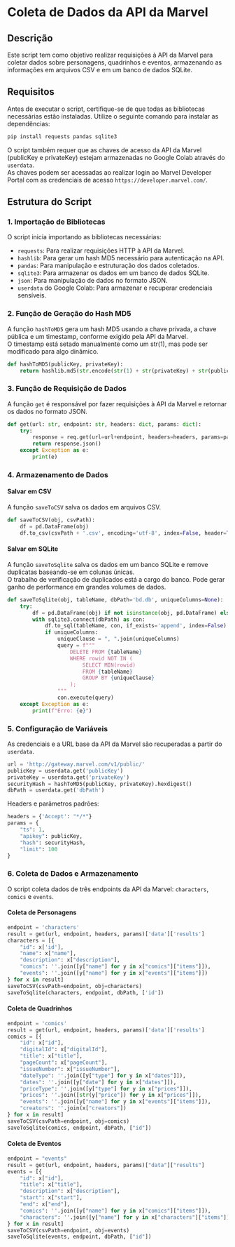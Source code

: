 # Coleta de Dados da API da Marvel

## Descrição
Este script tem como objetivo realizar requisições à API da Marvel para coletar dados sobre personagens, quadrinhos e eventos, armazenando as informações em arquivos CSV e em um banco de dados SQLite.

## Requisitos
Antes de executar o script, certifique-se de que todas as bibliotecas necessárias estão instaladas. Utilize o seguinte comando para instalar as dependências:

```bash
pip install requests pandas sqlite3
```

O script também requer que as chaves de acesso da API da Marvel (publicKey e privateKey) estejam armazenadas no Google Colab através do `userdata`.  
As chaves podem ser acessadas ao realizar login ao Marvel Developer Portal com as credenciais de acesso `https://developer.marvel.com/`.

## Estrutura do Script
### 1. Importação de Bibliotecas
O script inicia importando as bibliotecas necessárias:
- `requests`: Para realizar requisições HTTP à API da Marvel.
- `hashlib`: Para gerar um hash MD5 necessário para autenticação na API.
- `pandas`: Para manipulação e estruturação dos dados coletados.
- `sqlite3`: Para armazenar os dados em um banco de dados SQLite.
- `json`: Para manipulação de dados no formato JSON.
- `userdata` do Google Colab: Para armazenar e recuperar credenciais sensíveis.

### 2. Função de Geração do Hash MD5
A função `hashToMD5` gera um hash MD5 usando a chave privada, a chave pública e um timestamp, conforme exigido pela API da Marvel.  
O timestamp está setado manualmente como um str(1), mas pode ser modificado para algo dinâmico.

```python
def hashToMD5(publicKey, privateKey):
    return hashlib.md5(str.encode(str(1) + str(privateKey) + str(publicKey)))
```

### 3. Função de Requisição de Dados
A função `get` é responsável por fazer requisições à API da Marvel e retornar os dados no formato JSON.

```python
def get(url: str, endpoint: str, headers: dict, params: dict):
    try:
        response = req.get(url=url+endpoint, headers=headers, params=params)
        return response.json()
    except Exception as e:
        print(e)
```

### 4. Armazenamento de Dados
#### Salvar em CSV
A função `saveToCSV` salva os dados em arquivos CSV.

```python
def saveToCSV(obj, csvPath):
    df = pd.DataFrame(obj)
    df.to_csv(csvPath + '.csv', encoding='utf-8', index=False, header=True)
```

#### Salvar em SQLite
A função `saveToSqlite` salva os dados em um banco SQLite e remove duplicatas baseando-se em colunas únicas.  
O trabalho de verificação de duplicados está a cargo do banco. Pode gerar ganho de performance em grandes volumes de dados.
```python
def saveToSqlite(obj, tableName, dbPath='bd.db', uniqueColumns=None):
    try:
        df = pd.DataFrame(obj) if not isinstance(obj, pd.DataFrame) else obj
        with sqlite3.connect(dbPath) as con:
            df.to_sql(tableName, con, if_exists='append', index=False)
            if uniqueColumns:
                uniqueClause = ", ".join(uniqueColumns)
                query = f"""
                    DELETE FROM {tableName}
                    WHERE rowid NOT IN (
                        SELECT MIN(rowid)
                        FROM {tableName}
                        GROUP BY {uniqueClause}
                    );
                """
                con.execute(query)
    except Exception as e:
        print(f"Erro: {e}")
```

### 5. Configuração de Variáveis
As credenciais e a URL base da API da Marvel são recuperadas a partir do `userdata`.

```python
url = 'http://gateway.marvel.com/v1/public/'
publicKey = userdata.get('publicKey')
privateKey = userdata.get('privateKey')
securityHash = hashToMD5(publicKey, privateKey).hexdigest()
dbPath = userdata.get('dbPath')
```

Headers e parâmetros padrões:

```python
headers = {'Accept': "*/*"}
params = {
    "ts": 1,
    "apikey": publicKey,
    "hash": securityHash,
    "limit": 100
}
```

### 6. Coleta de Dados e Armazenamento
O script coleta dados de três endpoints da API da Marvel: `characters`, `comics` e `events`.

#### Coleta de Personagens

```python
endpoint = 'characters'
result = get(url, endpoint, headers, params)['data']['results']
characters = [{
    "id": x['id'],
    "name": x["name"],
    "description": x["description"],
    "comics": ''.join([y["name"] for y in x["comics"]["items"]]),
    "events": ''.join([y["name"] for y in x["events"]["items"]])
} for x in result]
saveToCSV(csvPath=endpoint, obj=characters)
saveToSqlite(characters, endpoint, dbPath, ['id'])
```

#### Coleta de Quadrinhos

```python
endpoint = 'comics'
result = get(url, endpoint, headers, params)['data']['results']
comics = [{
    "id": x["id"],
    "digitalId": x["digitalId"],
    "title": x["title"],
    "pageCount": x["pageCount"],
    "issueNumber": x["issueNumber"],
    "dateType": ''.join([y["type"] for y in x["dates"]]),
    "dates": ''.join([y["date"] for y in x["dates"]]),
    "priceType": ''.join([y["type"] for y in x["prices"]]),
    "prices": ''.join([str(y["price"]) for y in x["prices"]]),
    "events": ''.join([y["name"] for y in x["events"]["items"]]),
    "creators": ''.join(x["creators"])
} for x in result]
saveToCSV(csvPath=endpoint, obj=comics)
saveToSqlite(comics, endpoint, dbPath, ["id"])
```

#### Coleta de Eventos

```python
endpoint = "events"
result = get(url, endpoint, headers, params)["data"]["results"]
events = [{
    "id": x["id"],
    "title": x["title"],
    "description": x["description"],
    "start": x["start"],
    "end": x["end"],
    "comics": ''.join([y["name"] for y in x["comics"]["items"]]),
    "characters": ''.join([y["name"] for y in x["characters"]["items"]])
} for x in result]
saveToCSV(csvPath=endpoint, obj=events)
saveToSqlite(events, endpoint, dbPath, ["id"])
```

